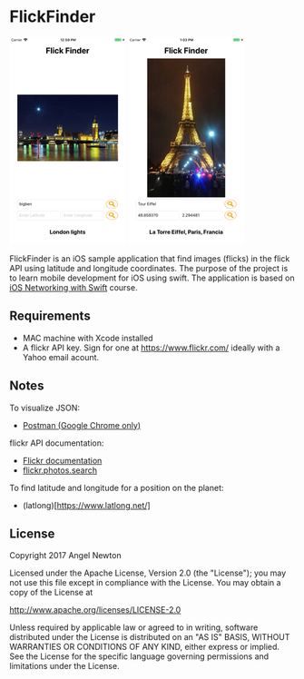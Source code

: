 # FlickFinder


![Scheme](/screenshots/SimulatorScreenShot-iPhone8Plus-2017-11-25at12.59.08.png)
![Scheme](/screenshots/SimulatorScreenShot-iPhone8Plus-2017-11-25at13.03.33.png)


FlickFinder is an iOS sample application that find images (flicks) in the flick API using latitude and longitude coordinates.
The purpose of the project is to learn mobile development for iOS using swift.
The application is based on [iOS Networking with Swift](https://www.udacity.com/course/ios-networking-with-swift--ud421) course.


## Requirements
- MAC machine with Xcode installed
- A flickr API key.  Sign for one at https://www.flickr.com/  ideally with a Yahoo email acount.


## Notes
To visualize JSON:
- [Postman (Google Chrome only)](https://www.getpostman.com/)

flickr API documentation:
- [Flickr documentation](https://www.flickr.com/services/api/)
- [flickr.photos.search](https://www.flickr.com/services/api/flickr.photos.search.html)

To find latitude and longitude for a position on the planet:
- (latlong)[https://www.latlong.net/]


## License

Copyright 2017 Angel Newton

Licensed under the Apache License, Version 2.0 (the "License"); you may not use this file except in compliance with the License. You may obtain a copy of the License at

http://www.apache.org/licenses/LICENSE-2.0

Unless required by applicable law or agreed to in writing, software distributed under the License is distributed on an "AS IS" BASIS, WITHOUT WARRANTIES OR CONDITIONS OF ANY KIND, either express or implied. See the License for the specific language governing permissions and limitations under the License.

